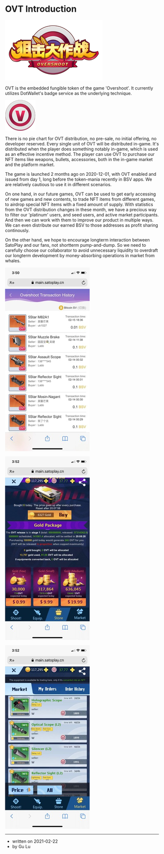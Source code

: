 # OVT Introduction

![logo](logo.png)

OVT is the embedded fungible token of the game 'Overshoot'. It currently utilizes DotWallet's badge service as the underlying technique. 

![OVT](ovt.png)

There is no pie chart for OVT distribution, no pre-sale, no initial offering, no developer reserved. Every single unit of OVT will be distributed in-game. It's distributed when the player does something notably in-game, which is used as an effective incentive method. The player can use OVT to purchase our NFT items like weapons, bullets, accessories, both in the in-game market and the platform market.

The game is launched 2 months ago on 2020-12-01, with OVT enabled and issued from day 1, long before the token-mania recently in BSV apps. We are relatively cautious to use it in different scenarios. 

On one hand, in our future games, OVT can be used to get early accessing of new games and new contents, to trade NFT items from different games, to airdrop special NFT items with a fixed amount of supply. With statistics from the OVT distribution changes in these month, we have a precious way to filter our 'platinum' users, and seed users, and active market participants. And then we can work with them to improve our product in multiple ways. We can even distribute our earned BSV to those addresses as profit sharing continously.

On the other hand, we hope to encourage longterm interaction between SatoPlay and our fans, not shortterm pump-and-dump. So we need to carefully choose our collaborator to avoid unnecessary liquidity to overdraft our longterm development by money-absorbing operations in market from whales.

![1](1.jpg)

![2](2.jpg)

![3](3.jpg)

----------------------

- written on 2021-02-22 
- by Gu Lu

